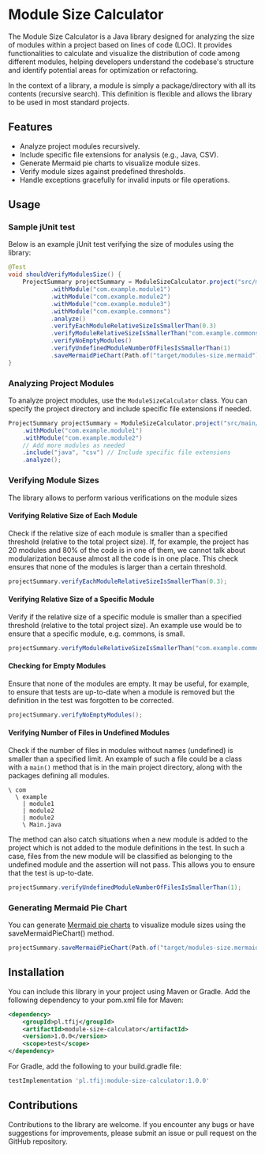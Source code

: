 # Module Size Calculator

The Module Size Calculator is a Java library designed for analyzing the size of modules within a project based on lines of code (LOC).
It provides functionalities to calculate and visualize the distribution of code among different modules, 
helping developers understand the codebase's structure and identify potential areas for optimization or refactoring.

In the context of a library, a module is simply a package/directory with all its contents (recursive search).
This definition is flexible and allows the library to be used in most standard projects.

## Features

* Analyze project modules recursively.
* Include specific file extensions for analysis (e.g., Java, CSV).
* Generate Mermaid pie charts to visualize module sizes.
* Verify module sizes against predefined thresholds.
* Handle exceptions gracefully for invalid inputs or file operations.

## Usage

### Sample jUnit test

Below is an example jUnit test verifying the size of modules using the library:

```java
@Test
void shouldVerifyModulesSize() {
    ProjectSummary projectSummary = ModuleSizeCalculator.project("src/main/java")
            .withModule("com.example.module1")
            .withModule("com.example.module2")
            .withModule("com.example.module3")
            .withModule("com.example.commons")
            .analyze()
            .verifyEachModuleRelativeSizeIsSmallerThan(0.3)
            .verifyModuleRelativeSizeIsSmallerThan("com.example.commons", 0.1)
            .verifyNoEmptyModules()
            .verifyUndefinedModuleNumberOfFilesIsSmallerThan(1)
            .saveMermaidPieChart(Path.of("target/modules-size.mermaid"));
}
```

### Analyzing Project Modules

To analyze project modules, use the `ModuleSizeCalculator` class.
You can specify the project directory and include specific file extensions if needed.

```java
ProjectSummary projectSummary = ModuleSizeCalculator.project("src/main/java")
    .withModule("com.example.module1")
    .withModule("com.example.module2")
    // Add more modules as needed
    .include("java", "csv") // Include specific file extensions
    .analyze();
```

### Verifying Module Sizes

The library allows to perform various verifications on the module sizes

#### Verifying Relative Size of Each Module

Check if the relative size of each module is smaller than a specified threshold (relative to the total project size).
If, for example, the project has 20 modules and 80% of the code is in one of them, we cannot talk about modularization because almost all the code is in one place.
This check ensures that none of the modules is larger than a certain threshold.

```java
projectSummary.verifyEachModuleRelativeSizeIsSmallerThan(0.3);
```

#### Verifying Relative Size of a Specific Module

Verify if the relative size of a specific module is smaller than a specified threshold (relative to the total project size).
An example use would be to ensure that a specific module, e.g. commons, is small.

```java
projectSummary.verifyModuleRelativeSizeIsSmallerThan("com.example.commons", 0.1);
```

#### Checking for Empty Modules

Ensure that none of the modules are empty.
It may be useful, for example, to ensure that tests are up-to-date when a module is removed but the definition in the test was forgotten to be corrected.

```java
projectSummary.verifyNoEmptyModules();
```

#### Verifying Number of Files in Undefined Modules

Check if the number of files in modules without names (undefined) is smaller than a specified limit.
An example of such a file could be a class with a `main()` method that is in the main project directory, along with the packages defining all modules.

```
\ com
  \ example
    | module1
    | module2
    | module2
    \ Main.java
```

The method can also catch situations when a new module is added to the project which is not added to the module definitions in the test.
In such a case, files from the new module will be classified as belonging to the undefined module and the assertion will not pass.
This allows you to ensure that the test is up-to-date.

```java
projectSummary.verifyUndefinedModuleNumberOfFilesIsSmallerThan(1);
```

### Generating Mermaid Pie Chart

You can generate [Mermaid pie charts](https://mermaid.js.org/syntax/pie.html) to visualize module sizes using the saveMermaidPieChart() method.

```java
projectSummary.saveMermaidPieChart(Path.of("target/modules-size.mermaid"));
```

## Installation

You can include this library in your project using Maven or Gradle.
Add the following dependency to your pom.xml file for Maven:

```xml
<dependency>
    <groupId>pl.tfij</groupId>
    <artifactId>module-size-calculator</artifactId>
    <version>1.0.0</version>
    <scope>test</scope>
</dependency>
```

For Gradle, add the following to your build.gradle file:

```groovy
testImplementation 'pl.tfij:module-size-calculator:1.0.0'
```

## Contributions

Contributions to the library are welcome.
If you encounter any bugs or have suggestions for improvements, please submit an issue or pull request on the GitHub repository.
